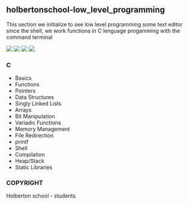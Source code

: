 ## holbertonschool-low_level_programming

This section we initialize to see low level programming some text editor since the shell, we work functions in C lenguage progamming with the command terminal

![](https://img.shields.io/badge/Victor_Zuluaga-Holberton_School-red) ![](https://img.shields.io/badge/Low_level_programming-C%20lenguaje-violet) ![](https://img.shields.io/badge/Shell-Linux-black) ![](https://img.shields.io/badge/bash-Linux-black)

### C

- Basics
- Functions
- Pointers
- Data Structures
- Singly Linked Lists
- Arrays
- Bit Manipulation
- Variadic Functions
- Memory Management
- File Redirection
- printf
- Shell
- Compilation
- Heap/Stack
- Static Libraries

### COPYRIGHT
Holberton school - students
